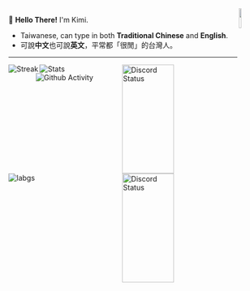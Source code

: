 <img align="right" width="10%" src="https://s3.getstickerpack.com/storage/uploads/sticker-pack/hutao/sticker_6.png?6baaddef7714bd996775ff3b50fa7bee&d=200x200">

:wave: **Hello There!** I'm Kimi.
- Taiwanese, can type in both **Traditional Chinese** and **English**.
- 可說**中文**也可說**英文**，平常都「很閒」的台灣人。

---
</p>
  <img align="left" src="https://github-readme-streak-stats.herokuapp.com/?user=Kimi898246&theme=dracula" alt="Streak" />
    <img align="right" height="215px" width= "45%" src="https://lanyard.cnrad.dev/api/325290687698567168" alt="Discord Status"> <!--kimi-->
  <img align="left"  src="https://github-readme-stats.vercel.app/api?username=Kimi898246&count_private=true&show_icons=true&line_height=20&show_icons=true&theme=dracula" alt="Stats" />
    <img align="right" height="215px" width= "45%" src="https://lanyard.cnrad.dev/api/252090676068614145" alt="Discord Status"> <!--magi-->
  <img align="left" src="https://github-readme-stats.vercel.app/api/top-langs/?username=Kimi898246&layout=compact&langs_count=8&card_width=445&show_icons=true&theme=dracula" alt="labgs" />

</p>

</p>
<p align="center">
 <img src="https://activity-graph.herokuapp.com/graph?username=Kimi898246&theme=rogue" align="center" alt="Github Activity" />
</p>




